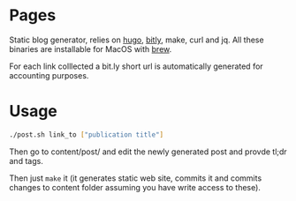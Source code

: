 # Pages

Static blog generator, relies on [hugo](https://gohugo.io/), [bitly](bit.ly), make, curl and jq.
All these binaries are installable for MacOS with [brew](https://brew.sh/).

For each link colllected a bit.ly short url is automatically generated for accounting purposes.

# Usage

```sh
./post.sh link_to ["publication title"]
```

Then go to content/post/ and edit the newly generated post and provde tl;dr and tags.

Then just `make` it (it generates static web site, commits it and commits changes to content folder assuming you have write access to these).

